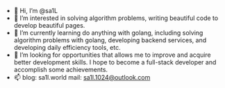 - 👋 Hi, I’m @sa1L
- 👀 I’m interested in solving algorithm problems, writing beautiful code to develop beautiful pages. 
- 🌱 I’m currently learning do anything with golang, including solving algorithm problems with golang, developing backend services, and developing daily efficiency tools, etc.
- 💞️ I’m looking for opportunities that allows me to improve and acquire better development skills. I hope to become a full-stack developer and accomplish some achievements.
- 📫 blog: sa1l.world mail: sa1l.1024@outlook.com
